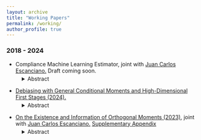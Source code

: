 ```yaml
---
layout: archive
title: "Working Papers"
permalink: /working/
author_profile: true
---
```


### 2018 - 2024 
+ Compliance Machine Learning Estimator, joint with [Juan Carlos Escanciano.](https://sites.google.com/view/juancarlosescanciano/home) Draft coming soon.
<dl style="margin-top: -10px;">
  <dd>
    <details>
      <summary>
        Abstract
      </summary>
Methods relying on instrumental variables (IVs) are known to be useful for learning treatment effects in experiments where treatment randomization is not possible. Often, the researcher can use a large class of potentially valid IVs, but is there an \textit{optimal} choice? If so, which one? In this paper, we argue that a measure of the ``strength" of the instrument as predictor of the treatment, conditional on pre-treatment characteristics, leads to an estimator that enjoys three \textit{key} properties: (1) local orthogonality, (2) identification of the parameter of interest under the minimal conditions, and (3) meaningful nonparametric interpretation in terms of conditional local treatment effects, even if defiers are not completely ruled out in the population. In the common situation where the treatment variable is binary, such strength is linked to the probability of complying with the treatment. Therefore, we name this estimator \textit{Compliance Machine Learning Estimator (CML)}. If the researcher's criterion of optimality involves these three attributes, then CML is the optimal choice. We provide theoretical guarantees that support the use of off-the-shelf routines to conduct standard inference on CML, when machine learning tools are used to construct the IV. We study the relative performance of this estimator through a Monte Carlo exercise. Finally, we revisit the Oregon Health Insurance Experiment, analyzed by \cite{finkelstein2012oregon}. We find that the use of machine learning and CML suggest larger positive effects on health care utilization than previously determined.
    </details>
  </dd>
</dl>

+ [Debiasing with General Conditional Moments and High-Dimensional First Stages (2024).](https://drive.google.com/file/d/1FcaENurMO6LjXsmTFH4ZA9l6okjgQiBZ/view?usp=sharing)
<dl style="margin-top: -10px;">
  <dd>
    <details>
      <summary>
        Abstract
      </summary>
This paper proposes a method to conduct inference on a finite-dimensional parameter in models defined by a finite number of conditional moment restrictions (CMRs), with possibly different conditioning variables and endogenous regressors. Those conditional moments are allowed to depend on non-parametric components, which might be modeled flexibly using Machine Learning tools. Inference is based on locally robust/orthogonal/debiased moments, extended to the case with CMRs. These moments are less affected by regularization bias, which is relevant to machine learning first steps and typically invalidates standard inference.  Under weak smoothness conditions, we exploit the CMRs implied by the model in a general way. Thus, our strategy can be applied uniformly in various contexts where the construction of orthogonal moments has not been explored, such as non-linear GMM settings, models with missing data, production functions at the firm level, dynamic discrete choice models, and many others. Our approach converts a given function of the conditioning variables into a valid instrument that yields a debiased moment, justifying their use over other "ad-hoc" choices of instruments often used in applied work. We argue that this will necessarily require solving functional equations involving unknown terms directly linked to the particular model at hand. However, by imposing an approximate sparsity condition, our method automatically finds the solutions to those equations using a Lasso-type program and thus can be implemented straightforwardly in the same way, regardless of the particular model. Based on this, we introduce a GMM estimator of a finite-dimensional parameter in a Two-Step setting. We derive theoretical guarantees for our construction of orthogonal moments and show the asymptotic normality of the introduced estimator.
    </details>
  </dd>
</dl>

+ [On the Existence and Information of Orthogonal Moments (2023)](https://arxiv.org/abs/2303.11418), joint with [Juan Carlos Escanciano.](https://sites.google.com/view/juancarlosescanciano/home) [Supplementary Appendix](https://drive.google.com/file/d/1X8gtzjNk1g1mZxBONcD3vbVMuBKHQJDC/view?usp=sharing)
<dl style="margin-top: -10px;">
  <dd>
    <details>
      <summary>
        Abstract
      </summary>
Locally Robust (LR)/Orthogonal/Debiased moments have proven useful with machine learning first steps, but their existence has not been investigated for general parameters. In this paper, we provide a necessary and sufficient condition, referred to as Restricted Local Non-surjectivity (RLN), for the existence of such orthogonal moments to conduct robust
inference on general parameters of interest in regular semiparametric models. In addition, we study when score-type tests based on orthogonal moments are locally informative at
the parametric rate. We demonstrate the utility of our general results by characterizing orthogonal moments in a class of models with unobserved heterogeneity (UH). Orthogonality
for general smooth functionals of the distribution of UH is also characterized. As a second major application, we find orthogonal moments for general conditional moments models,
including the fully saturated two stage least squares, heterogeneous parameters in treatment effects, sample selection models, and popular models of demand for differentiated
products. We apply our results to the Oregon Health Experiment to study heterogeneous treatment effects of Medicaid on different health outcomes.
    </details>
  </dd>
</dl>

